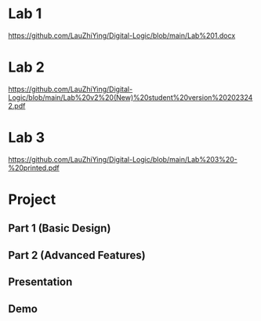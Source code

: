 # Lab 1
https://github.com/LauZhiYing/Digital-Logic/blob/main/Lab%201.docx
# Lab 2
https://github.com/LauZhiYing/Digital-Logic/blob/main/Lab%20v2%20(New)%20student%20version%202023242.pdf
# Lab 3
https://github.com/LauZhiYing/Digital-Logic/blob/main/Lab%203%20-%20printed.pdf
# Project
  ## Part 1 (Basic Design)
  ## Part 2 (Advanced Features)
  ## Presentation
  ## Demo

